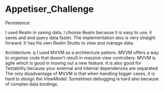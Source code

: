 # Appetiser_Challenge
Persistence:

I used Realm in saving data. I choose Realm because it is easy to use, it saves and and query data faster. The implementation also is very straight forward. It has his own Realm Studio to view and manage data.

Architecture:
q
I used MVVM as a architecture pattern. MVVM offers a way to organize code that doesn’t result in massive view controllers. MVVM is agile which is good in moving out a new feature. It is also good for Testability because your external and internal dependences are separated. The only disadvantage of MVVM is that when handling bigger cases, it is hard to design the ViewModel. Sometimes debugging is hard also because of complex data bindings.

